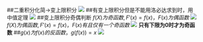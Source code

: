 ##二重积分化简$\rightarrow$变上限积分
![](2021-04-23-15-32-17.png)
##有变上限积分但是不能用洛必达求到时，用中值定理
![](2021-04-23-15-39-41.png)
##变上限积分奇偶判断
$f(X)为奇函数,F'(x)=f(x)，F(x)为偶函数$
![](2021-04-23-16-57-36.png)
$f(X)为偶函数,F'(x)=f(x)，F(x)有且仅有一个奇函数$
![](2021-04-23-16-59-09.png)
**只有下限为0时才为奇函数**
##$g(x)为f(x)的反函数，g(f(x))=x$
![](2021-04-23-17-14-21.png)